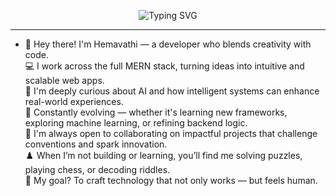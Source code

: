 <div align="center">

![Typing SVG](https://readme-typing-svg.demolab.com?font=Fira+Code&size=24&pause=1300&color=3B82F6&center=true&vCenter=true&width=900&lines=Hi%2C+I'm+Hemavathi+👋+Welcome+to+my+GitHub!;💻+Web+Developer+with+a+creative+flair;🌐+MERN+Full+Stack+Developer+building+cool+things;🧠+Backend+Engineer+who+loves+logic+%26+APIs;🎯+Problem+Solver+%7C+Puzzle+Lover+%7C+Chess+Fan)

</div>











---

- 👋 Hey there! I'm Hemavathi — a developer who blends creativity with code.  
💻 I work across the full MERN stack, turning ideas into intuitive and scalable web apps.  
🤖 I'm deeply curious about AI and how intelligent systems can enhance real-world experiences.  
🌱 Constantly evolving — whether it's learning new frameworks, exploring machine learning, or refining backend logic.  
👯 I'm always open to collaborating on impactful projects that challenge conventions and spark innovation.  
♟️ When I’m not building or learning, you’ll find me solving puzzles, playing chess, or decoding riddles.  
🎯 My goal? To craft technology that not only works — but feels human.


<!---
Hemavathi-Code20/Hemavathi-Code20 is a ✨ special ✨ repository because its `README.md` (this file) appears on your GitHub profile.
You can click the Preview link to take a look at your changes.
--->
